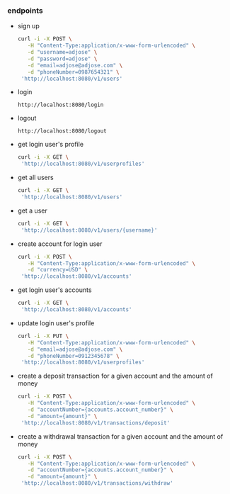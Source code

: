 ### endpoints
- sign up
    ```bash
    curl -i -X POST \
       -H "Content-Type:application/x-www-form-urlencoded" \
       -d "username=adjose" \
       -d "password=adjose" \
       -d "email=adjose@adjose.com" \
       -d "phoneNumber=0987654321" \
     'http://localhost:8080/v1/users'
    ```

- login
    ```
    http://localhost:8080/login
    ```

- logout
    ```
    http://localhost:8080/logout
    ```

- get login user's profile
    ```bash
    curl -i -X GET \
     'http://localhost:8080/v1/userprofiles'
    ```

- get all users
    ```bash
    curl -i -X GET \
     'http://localhost:8080/v1/users'
    ```

- get a user
    ```bash
    curl -i -X GET \
     'http://localhost:8080/v1/users/{username}'
    ```

- create account for login user
    ```bash
    curl -i -X POST \
       -H "Content-Type:application/x-www-form-urlencoded" \
       -d "currency=USD" \
     'http://localhost:8080/v1/accounts'
    ```

- get login user's accounts
    ```bash
    curl -i -X GET \
     'http://localhost:8080/v1/accounts'
    ```

- update login user's profile
    ```bash
    curl -i -X PUT \
       -H "Content-Type:application/x-www-form-urlencoded" \
       -d "email=adjose@adjose.com" \
       -d "phoneNumber=0912345678" \
     'http://localhost:8080/v1/userprofiles'
    ```

- create a deposit transaction for a given account and the amount of money
    ```bash
    curl -i -X POST \
       -H "Content-Type:application/x-www-form-urlencoded" \
       -d "accountNumber={accounts.account_number}" \
       -d "amount={amount}" \
     'http://localhost:8080/v1/transactions/deposit'
    ```

- create a withdrawal transaction for a given account and the amount of money
    ```bash
    curl -i -X POST \
       -H "Content-Type:application/x-www-form-urlencoded" \
       -d "accountNumber={accounts.account_number}" \
       -d "amount={amount}" \
     'http://localhost:8080/v1/transactions/withdraw'
    ```



